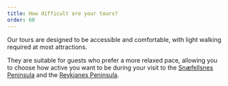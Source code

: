 ```yaml
---
title: How difficult are your tours? 
order: 60
---
```

Our tours are designed to be accessible and comfortable, with light walking required at most attractions. 

They are suitable for guests who prefer a more relaxed pace, allowing you to choose how active you want to be during your visit to the [Snæfellsnes Peninsula](https://rutuferdir.is/tours/snaefellsnes-tour.html) and the [Reykjanes Peninsula](https://rutuferdir.is/tours/reykjanes-tour.html).